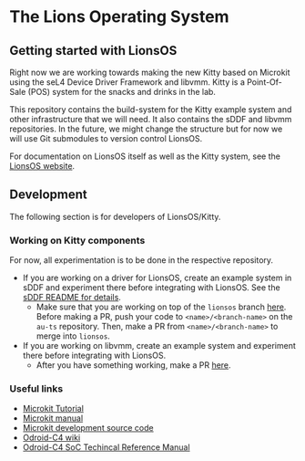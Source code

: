# The Lions Operating System

## Getting started with LionsOS

Right now we are working towards making the new Kitty based on Microkit using the seL4 Device
Driver Framework and libvmm. Kitty is a Point-Of-Sale (POS) system for the snacks and drinks in the
lab.

This repository contains the build-system for the Kitty example system and other
infrastructure that we will need. It also contains the sDDF and libvmm
repositories. In the future, we might change the structure but for now we will use
Git submodules to version control LionsOS.

For documentation on LionsOS itself as well as the Kitty system, see the
[LionsOS website](https://lionsos.org).

## Development

The following section is for developers of LionsOS/Kitty.

### Working on Kitty components

For now, all experimentation is to be done in the respective repository.

* If you are working on a driver for LionsOS, create an example system in sDDF and experiment
  there before integrating with LionsOS. See the
  [sDDF README for details](https://github.com/au-ts/sddf/tree/lionsos#adding-a-new-driver).
    * Make sure that you are working on top of the `lionsos` branch [here](https://github.com/au-ts/sddf/tree/lionsos).
      Before making a PR, push your code to `<name>/<branch-name>` on the `au-ts`
      repository. Then, make a PR from `<name>/<branch-name>` to merge into `lionsos`.
* If you are working on libvmm, create an example system and experiment there
  before integrating with LionsOS.
    * After you have something working, make a PR [here](https://github.com/au-ts/libvmm).

### Useful links
* [Microkit Tutorial](https://trustworthy.systems/projects/microkit/tutorial/)
* [Microkit manual](https://github.com/Ivan-Velickovic/microkit/blob/dev/docs/manual.md)
* [Microkit development source code](https://github.com/Ivan-Velickovic/microkit)
* [Odroid-C4 wiki](https://wiki.odroid.com/odroid-c4/odroid-c4)
* [Odroid-C4 SoC Techincal Reference Manual](https://dn.odroid.com/S905X3/ODROID-C4/Docs/S905X3_Public_Datasheet_Hardkernel.pdf)
